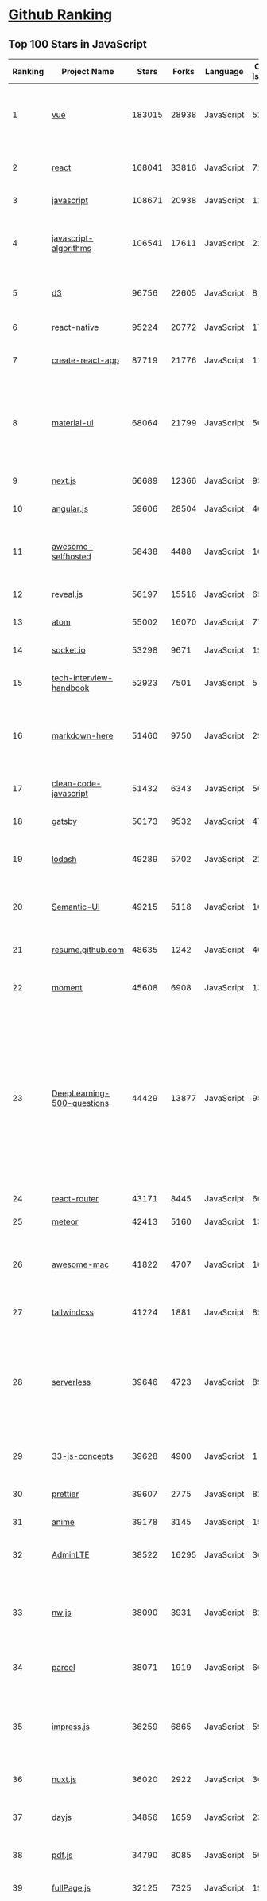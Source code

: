 [Github Ranking](../README.md)
==========

## Top 100 Stars in JavaScript

| Ranking | Project Name | Stars | Forks | Language | Open Issues | Description | Last Commit |
| ------- | ------------ | ----- | ----- | -------- | ----------- | ----------- | ----------- |
| 1 | [vue](https://github.com/vuejs/vue) | 183015 | 28938 | JavaScript | 528 | 🖖 Vue.js is a progressive, incrementally-adoptable JavaScript framework for building UI on the web. | 2021-05-07T17:17:54Z |
| 2 | [react](https://github.com/facebook/react) | 168041 | 33816 | JavaScript | 712 | A declarative, efficient, and flexible JavaScript library for building user interfaces. | 2021-05-08T01:42:49Z |
| 3 | [javascript](https://github.com/airbnb/javascript) | 108671 | 20938 | JavaScript | 117 | JavaScript Style Guide | 2021-05-04T15:46:05Z |
| 4 | [javascript-algorithms](https://github.com/trekhleb/javascript-algorithms) | 106541 | 17611 | JavaScript | 223 | 📝 Algorithms and data structures implemented in JavaScript with explanations and links to further readings | 2021-05-06T05:07:12Z |
| 5 | [d3](https://github.com/d3/d3) | 96756 | 22605 | JavaScript | 8 | Bring data to life with SVG, Canvas and HTML. :bar_chart::chart_with_upwards_trend::tada: | 2021-04-16T00:12:39Z |
| 6 | [react-native](https://github.com/facebook/react-native) | 95224 | 20772 | JavaScript | 1740 | A framework for building native apps with React. | 2021-05-07T22:37:56Z |
| 7 | [create-react-app](https://github.com/facebook/create-react-app) | 87719 | 21776 | JavaScript | 1147 | Set up a modern web app by running one command. | 2021-05-07T20:29:28Z |
| 8 | [material-ui](https://github.com/mui-org/material-ui) | 68064 | 21799 | JavaScript | 507 | Material-UI is a simple and customizable component library to build faster, beautiful, and more accessible React applications. Follow your own design system, or start with Material Design. | 2021-05-08T01:35:44Z |
| 9 | [next.js](https://github.com/vercel/next.js) | 66689 | 12366 | JavaScript | 953 | The React Framework | 2021-05-07T21:36:45Z |
| 10 | [angular.js](https://github.com/angular/angular.js) | 59606 | 28504 | JavaScript | 465 | AngularJS - HTML enhanced for web apps! | 2021-05-08T01:18:44Z |
| 11 | [awesome-selfhosted](https://github.com/awesome-selfhosted/awesome-selfhosted) | 58438 | 4488 | JavaScript | 103 | A list of Free Software network services and web applications which can be hosted on your own servers | 2021-05-06T14:52:35Z |
| 12 | [reveal.js](https://github.com/hakimel/reveal.js) | 56197 | 15516 | JavaScript | 651 | The HTML Presentation Framework | 2021-05-05T09:13:48Z |
| 13 | [atom](https://github.com/atom/atom) | 55002 | 16070 | JavaScript | 773 | :atom: The hackable text editor | 2021-05-07T16:13:23Z |
| 14 | [socket.io](https://github.com/socketio/socket.io) | 53298 | 9671 | JavaScript | 195 | Realtime application framework (Node.JS server) | 2021-05-06T13:00:54Z |
| 15 | [tech-interview-handbook](https://github.com/yangshun/tech-interview-handbook) | 52923 | 7501 | JavaScript | 5 | 💯 Materials to help you rock your next coding interview | 2021-04-19T16:43:09Z |
| 16 | [markdown-here](https://github.com/adam-p/markdown-here) | 51460 | 9750 | JavaScript | 290 | Google Chrome, Firefox, and Thunderbird extension that lets you write email in Markdown and render it before sending. | 2021-05-08T00:29:45Z |
| 17 | [clean-code-javascript](https://github.com/ryanmcdermott/clean-code-javascript) | 51432 | 6343 | JavaScript | 56 | :bathtub: Clean Code concepts adapted for JavaScript | 2021-04-28T03:54:00Z |
| 18 | [gatsby](https://github.com/gatsbyjs/gatsby) | 50173 | 9532 | JavaScript | 479 | Build blazing fast, modern apps and websites with React | 2021-05-08T01:13:06Z |
| 19 | [lodash](https://github.com/lodash/lodash) | 49289 | 5702 | JavaScript | 220 | A modern JavaScript utility library delivering modularity, performance, & extras. | 2021-05-06T20:48:11Z |
| 20 | [Semantic-UI](https://github.com/Semantic-Org/Semantic-UI) | 49215 | 5118 | JavaScript | 1044 | Semantic is a UI component framework based around useful principles from natural language. | 2021-04-18T15:16:46Z |
| 21 | [resume.github.com](https://github.com/resume/resume.github.com) | 48635 | 1242 | JavaScript | 46 | Resumes generated using the GitHub informations | 2021-02-01T10:38:00Z |
| 22 | [moment](https://github.com/moment/moment) | 45608 | 6908 | JavaScript | 138 | Parse, validate, manipulate, and display dates in javascript. | 2021-05-08T00:47:17Z |
| 23 | [DeepLearning-500-questions](https://github.com/scutan90/DeepLearning-500-questions) | 44429 | 13877 | JavaScript | 95 | 深度学习500问，以问答形式对常用的概率知识、线性代数、机器学习、深度学习、计算机视觉等热点问题进行阐述，以帮助自己及有需要的读者。 全书分为18个章节，50余万字。由于水平有限，书中不妥之处恳请广大读者批评指正。   未完待续............ 如有意合作，联系scutjy2015@163.com                     版权所有，违权必究       Tan 2018.06 | 2021-03-22T11:04:06Z |
| 24 | [react-router](https://github.com/ReactTraining/react-router) | 43171 | 8445 | JavaScript | 60 | Declarative routing for React | 2021-05-04T04:53:04Z |
| 25 | [meteor](https://github.com/meteor/meteor) | 42413 | 5160 | JavaScript | 137 | Meteor, the JavaScript App Platform | 2021-05-07T22:41:12Z |
| 26 | [awesome-mac](https://github.com/jaywcjlove/awesome-mac) | 41822 | 4707 | JavaScript | 101 |  Now we have become very big, Different from the original idea. Collect premium software in various categories. | 2021-05-08T02:55:02Z |
| 27 | [tailwindcss](https://github.com/tailwindlabs/tailwindcss) | 41224 | 1881 | JavaScript | 85 | A utility-first CSS framework for rapid UI development. | 2021-05-08T00:00:04Z |
| 28 | [serverless](https://github.com/serverless/serverless) | 39646 | 4723 | JavaScript | 892 | ⚡ Serverless Framework – Build web, mobile and IoT applications with serverless architectures using AWS Lambda, Azure Functions, Google CloudFunctions & more! –  | 2021-05-06T16:10:01Z |
| 29 | [33-js-concepts](https://github.com/leonardomso/33-js-concepts) | 39628 | 4900 | JavaScript | 1 | 📜 33 JavaScript concepts every developer should know. | 2021-04-19T12:34:31Z |
| 30 | [prettier](https://github.com/prettier/prettier) | 39607 | 2775 | JavaScript | 821 | Prettier is an opinionated code formatter. | 2021-05-06T13:55:23Z |
| 31 | [anime](https://github.com/juliangarnier/anime) | 39178 | 3145 | JavaScript | 154 | JavaScript animation engine | 2021-04-23T13:22:44Z |
| 32 | [AdminLTE](https://github.com/ColorlibHQ/AdminLTE) | 38522 | 16295 | JavaScript | 36 | AdminLTE - Free admin dashboard template based on Bootstrap 4 | 2021-05-07T13:22:10Z |
| 33 | [nw.js](https://github.com/nwjs/nw.js) | 38090 | 3931 | JavaScript | 825 | Call all Node.js modules directly from DOM/WebWorker and enable a new way of writing applications with all Web technologies. | 2021-05-02T23:44:58Z |
| 34 | [parcel](https://github.com/parcel-bundler/parcel) | 38071 | 1919 | JavaScript | 668 | 📦🚀 Blazing fast, zero configuration web application bundler | 2021-05-07T23:27:08Z |
| 35 | [impress.js](https://github.com/impress/impress.js) | 36259 | 6865 | JavaScript | 59 | It's a presentation framework based on the power of CSS3 transforms and transitions in modern browsers and inspired by the idea behind prezi.com. | 2021-03-28T06:25:01Z |
| 36 | [nuxt.js](https://github.com/nuxt/nuxt.js) | 36020 | 2922 | JavaScript | 368 | The Intuitive Vue Framework | 2021-05-08T02:48:20Z |
| 37 | [dayjs](https://github.com/iamkun/dayjs) | 34856 | 1659 | JavaScript | 238 | ⏰ Day.js 2KB immutable date-time library alternative to Moment.js with the same modern API | 2021-05-03T01:18:22Z |
| 38 | [pdf.js](https://github.com/mozilla/pdf.js) | 34790 | 8085 | JavaScript | 501 | PDF Reader in JavaScript | 2021-05-07T19:23:47Z |
| 39 | [fullPage.js](https://github.com/alvarotrigo/fullPage.js) | 32125 | 7325 | JavaScript | 197 | fullPage plugin by Alvaro Trigo. Create full screen pages fast and simple | 2021-05-04T22:25:55Z |
| 40 | [chinese-poetry](https://github.com/chinese-poetry/chinese-poetry) | 31808 | 6599 | JavaScript | 61 | The most comprehensive database of Chinese poetry 🧶最全中华古诗词数据库,  唐宋两朝近一万四千古诗人,  接近5.5万首唐诗加26万宋诗.  两宋时期1564位词人，21050首词。 🤪  😜 阿里招p6/p7 Python Golang \| gaojunqi@outlook.com \| 上海张江 | 2021-04-26T02:56:31Z |
| 41 | [hackathon-starter](https://github.com/sahat/hackathon-starter) | 31786 | 7193 | JavaScript | 32 | A boilerplate for Node.js web applications | 2021-05-07T00:32:27Z |
| 42 | [Leaflet](https://github.com/Leaflet/Leaflet) | 30644 | 4846 | JavaScript | 671 |  :leaves: JavaScript library for mobile-friendly interactive maps | 2021-05-07T09:32:16Z |
| 43 | [cypress](https://github.com/cypress-io/cypress) | 30394 | 1772 | JavaScript | 1393 | Fast, easy and reliable testing for anything that runs in a browser. | 2021-05-07T22:49:25Z |
| 44 | [Rocket.Chat](https://github.com/RocketChat/Rocket.Chat) | 30222 | 6702 | JavaScript | 2729 | The ultimate Free Open Source Solution for team communications. | 2021-05-07T22:34:44Z |
| 45 | [awesome-react-native](https://github.com/jondot/awesome-react-native) | 29578 | 3649 | JavaScript | 30 | Awesome React Native components, news, tools, and learning material! | 2021-04-27T11:14:50Z |
| 46 | [lerna](https://github.com/lerna/lerna) | 28040 | 1816 | JavaScript | 623 | :dragon: A tool for managing JavaScript projects with multiple packages. | 2021-05-06T23:48:24Z |
| 47 | [vue-cli](https://github.com/vuejs/vue-cli) | 27778 | 5525 | JavaScript | 671 | 🛠️ Standard Tooling for Vue.js Development | 2021-05-08T00:53:17Z |
| 48 | [backbone](https://github.com/jashkenas/backbone) | 27771 | 5630 | JavaScript | 96 | Give your JS App some Backbone with Models, Views, Collections, and Events | 2020-05-19T16:52:55Z |
| 49 | [react-boilerplate](https://github.com/react-boilerplate/react-boilerplate) | 27372 | 5771 | JavaScript | 74 | :fire: A highly scalable, offline-first foundation with the best developer experience and a focus on performance and best practices. | 2021-05-07T18:25:21Z |
| 50 | [swiper](https://github.com/nolimits4web/swiper) | 27208 | 9468 | JavaScript | 162 | Most modern mobile touch slider with hardware accelerated transitions | 2021-05-06T09:03:33Z |
| 51 | [async](https://github.com/caolan/async) | 27091 | 2407 | JavaScript | 11 | Async utilities for node and the browser | 2020-12-30T06:32:34Z |
| 52 | [slick](https://github.com/kenwheeler/slick) | 26777 | 5630 | JavaScript | 1281 | the last carousel you'll ever need | 2021-05-03T11:36:33Z |
| 53 | [500lines](https://github.com/aosabook/500lines) | 26544 | 5808 | JavaScript | 55 | 500 Lines or Less | 2021-04-01T12:44:38Z |
| 54 | [vuex](https://github.com/vuejs/vuex) | 26184 | 8809 | JavaScript | 72 | 🗃️ Centralized State Management for Vue.js. | 2021-04-26T00:19:32Z |
| 55 | [underscore](https://github.com/jashkenas/underscore) | 25932 | 5582 | JavaScript | 48 | JavaScript's utility _ belt | 2021-04-15T13:23:13Z |
| 56 | [Motrix](https://github.com/agalwood/Motrix) | 25847 | 3186 | JavaScript | 354 | A full-featured download manager. | 2021-05-07T15:23:48Z |
| 57 | [standard](https://github.com/standard/standard) | 25441 | 2022 | JavaScript | 65 | 🌟 JavaScript Style Guide, with linter & automatic code fixer | 2021-05-04T01:55:10Z |
| 58 | [request](https://github.com/request/request) | 25143 | 3054 | JavaScript | 149 | 🏊🏾 Simplified HTTP request client. | 2021-04-01T01:45:39Z |
| 59 | [Modernizr](https://github.com/Modernizr/Modernizr) | 24903 | 3032 | JavaScript | 181 | Modernizr is a JavaScript library that detects HTML5 and CSS3 features in the user’s browser. | 2021-05-07T08:57:26Z |
| 60 | [monaco-editor](https://github.com/microsoft/monaco-editor) | 24450 | 2192 | JavaScript | 477 | A browser based code editor | 2021-04-22T09:06:17Z |
| 61 | [react](https://github.com/typescript-cheatsheets/react) | 24390 | 1803 | JavaScript | 2 | Cheatsheets for experienced React developers getting started with TypeScript | 2021-05-06T22:13:57Z |
| 62 | [lottie-web](https://github.com/airbnb/lottie-web) | 24098 | 2393 | JavaScript | 680 | Render After Effects animations natively on Web, Android and iOS, and React Native. http://airbnb.io/lottie/ | 2021-05-06T07:52:40Z |
| 63 | [uppy](https://github.com/transloadit/uppy) | 24035 | 1528 | JavaScript | 147 | The next open source file uploader for web browsers :dog:  | 2021-05-07T22:35:01Z |
| 64 | [particles.js](https://github.com/VincentGarreau/particles.js) | 23962 | 4190 | JavaScript | 327 | A lightweight JavaScript library for creating particles | 2021-01-08T19:12:26Z |
| 65 | [tesseract.js](https://github.com/naptha/tesseract.js) | 23719 | 1625 | JavaScript | 78 | Pure Javascript OCR for more than 100 Languages 📖🎉🖥 | 2021-05-06T18:17:07Z |
| 66 | [webtorrent](https://github.com/webtorrent/webtorrent) | 23700 | 2322 | JavaScript | 134 | ⚡️ Streaming torrent client for the web | 2021-05-04T03:10:08Z |
| 67 | [react-beautiful-dnd](https://github.com/atlassian/react-beautiful-dnd) | 23557 | 1705 | JavaScript | 401 | Beautiful and accessible drag and drop for lists with React | 2021-05-07T14:05:27Z |
| 68 | [github-readme-stats](https://github.com/anuraghazra/github-readme-stats) | 23381 | 4871 | JavaScript | 87 | :zap: Dynamically generated stats for your github readmes | 2021-05-07T21:30:13Z |
| 69 | [drawio](https://github.com/jgraph/drawio) | 23209 | 4722 | JavaScript | 598 | Source to app.diagrams.net | 2021-05-07T11:22:39Z |
| 70 | [ace](https://github.com/ajaxorg/ace) | 22998 | 4938 | JavaScript | 808 | Ace (Ajax.org Cloud9 Editor) | 2021-04-29T14:22:39Z |
| 71 | [Daily-Interview-Question](https://github.com/Advanced-Frontend/Daily-Interview-Question) | 22959 | 2888 | JavaScript | 184 | 我是依扬（木易杨），公众号「高级前端进阶」作者，每天搞定一道前端大厂面试题，祝大家天天进步，一年后会看到不一样的自己。 | 2020-11-09T01:07:00Z |
| 72 | [Awesome-Design-Tools](https://github.com/goabstract/Awesome-Design-Tools) | 22868 | 1692 | JavaScript | 26 | The best design tools and plugins for everything 👉 | 2021-05-01T05:23:52Z |
| 73 | [husky](https://github.com/typicode/husky) | 22699 | 795 | JavaScript | 75 | Modern native Git hooks made easy 🐶 woof! | 2021-05-02T18:04:51Z |
| 74 | [nodemon](https://github.com/remy/nodemon) | 22317 | 1467 | JavaScript | 29 | Monitor for any changes in your node.js application and automatically restart the server - perfect for development | 2021-04-29T20:31:02Z |
| 75 | [hammer.js](https://github.com/hammerjs/hammer.js) | 22291 | 2640 | JavaScript | 308 | A javascript library for multi-touch gestures :// You can touch this | 2021-03-23T09:25:19Z |
| 76 | [sails](https://github.com/balderdashy/sails) | 21925 | 1914 | JavaScript | 468 | Realtime MVC Framework for Node.js | 2021-05-07T14:45:02Z |
| 77 | [wtfjs](https://github.com/denysdovhan/wtfjs) | 21900 | 1467 | JavaScript | 5 | 🤪 A list of funny and tricky JavaScript examples | 2021-05-03T16:44:33Z |
| 78 | [ember.js](https://github.com/emberjs/ember.js) | 21837 | 4236 | JavaScript | 405 | Ember.js - A JavaScript framework for creating ambitious web applications | 2021-05-07T18:06:47Z |
| 79 | [redux-saga](https://github.com/redux-saga/redux-saga) | 21549 | 1945 | JavaScript | 220 | An alternative side effect model for Redux apps | 2021-05-07T16:29:00Z |
| 80 | [hiring-without-whiteboards](https://github.com/poteto/hiring-without-whiteboards) | 21367 | 1923 | JavaScript | 17 | ⭐️  Companies that don't have a broken hiring process | 2021-05-04T22:58:19Z |
| 81 | [Web-Dev-For-Beginners](https://github.com/microsoft/Web-Dev-For-Beginners) | 21295 | 3322 | JavaScript | 6 | 24 Lessons, 12 Weeks, Get Started as a Web Developer | 2021-05-07T14:58:22Z |
| 82 | [PhotoSwipe](https://github.com/dimsemenov/PhotoSwipe) | 20999 | 3166 | JavaScript | 516 | JavaScript image gallery for mobile and desktop, modular, framework independent | 2021-05-04T03:45:10Z |
| 83 | [react-redux](https://github.com/reduxjs/react-redux) | 20926 | 3014 | JavaScript | 29 | Official React bindings for Redux | 2021-05-06T09:30:40Z |
| 84 | [mdb-ui-kit](https://github.com/mdbootstrap/mdb-ui-kit) | 20859 | 3328 | JavaScript | 0 | Bootstrap 5 & Material Design 2.0 UI KIT | 2021-05-04T06:05:11Z |
| 85 | [OpenAPI-Specification](https://github.com/OAI/OpenAPI-Specification) | 20700 | 7411 | JavaScript | 506 | The OpenAPI Specification Repository | 2021-05-05T15:32:47Z |
| 86 | [react-starter-kit](https://github.com/kriasoft/react-starter-kit) | 20698 | 4059 | JavaScript | 520 | React Starter Kit — isomorphic web app boilerplate (Node.js, Express, GraphQL, React.js, Babel, PostCSS, Webpack, Browsersync) | 2021-05-07T18:53:34Z |
| 87 | [ramda](https://github.com/ramda/ramda) | 20674 | 1313 | JavaScript | 316 | :ram: Practical functional Javascript | 2021-04-29T23:00:27Z |
| 88 | [draft-js](https://github.com/facebook/draft-js) | 20247 | 2341 | JavaScript | 855 | A React framework for building text editors. | 2021-05-07T19:38:13Z |
| 89 | [normalizr](https://github.com/paularmstrong/normalizr) | 20119 | 822 | JavaScript | 27 | Normalizes nested JSON according to a schema | 2021-03-30T15:44:04Z |
| 90 | [vue-devtools](https://github.com/vuejs/vue-devtools) | 19988 | 3208 | JavaScript | 325 | ⚙️ Browser devtools extension for debugging Vue.js applications. | 2021-05-07T11:46:25Z |
| 91 | [the-super-tiny-compiler](https://github.com/jamiebuilds/the-super-tiny-compiler) | 19829 | 2099 | JavaScript | 13 | :snowman: Possibly the smallest compiler ever | 2021-02-27T03:05:00Z |
| 92 | [RxJS](https://github.com/Reactive-Extensions/RxJS) | 19688 | 2230 | JavaScript | 288 | The Reactive Extensions for JavaScript | 2018-04-18T20:17:39Z |
| 93 | [react-motion](https://github.com/chenglou/react-motion) | 19666 | 1073 | JavaScript | 182 | A spring that solves your animation problems. | 2021-05-07T11:32:15Z |
| 94 | [flv.js](https://github.com/bilibili/flv.js) | 19618 | 3066 | JavaScript | 333 | HTML5 FLV Player | 2021-04-28T13:25:27Z |
| 95 | [sharp](https://github.com/lovell/sharp) | 19593 | 973 | JavaScript | 101 | High performance Node.js image processing, the fastest module to resize JPEG, PNG, WebP, AVIF and TIFF images. Uses the libvips library. | 2021-05-05T05:23:14Z |
| 96 | [tips](https://github.com/git-tips/tips) | 19483 | 1652 | JavaScript | 23 | Most commonly used git tips and tricks. | 2021-05-04T22:11:49Z |
| 97 | [ccxt](https://github.com/ccxt/ccxt) | 19221 | 4799 | JavaScript | 522 | A JavaScript / Python / PHP cryptocurrency trading API with support for more than 120 bitcoin/altcoin exchanges | 2021-05-07T21:38:31Z |
| 98 | [es6tutorial](https://github.com/ruanyf/es6tutorial) | 19200 | 8404 | JavaScript | 0 | 《ECMAScript 6入门》是一本开源的 JavaScript 语言教程，全面介绍 ECMAScript 6 新增的语法特性。 | 2021-04-26T12:28:11Z |
| 99 | [awesome-cheatsheets](https://github.com/LeCoupa/awesome-cheatsheets) | 18957 | 3163 | JavaScript | 38 | 👩‍💻👨‍💻 Awesome cheatsheets for popular programming languages, frameworks and development tools. They include everything you should know in one single file. | 2021-05-07T22:37:04Z |
| 100 | [nightmare](https://github.com/segmentio/nightmare) | 18876 | 1134 | JavaScript | 188 | A high-level browser automation library. | 2021-01-28T19:48:31Z |

